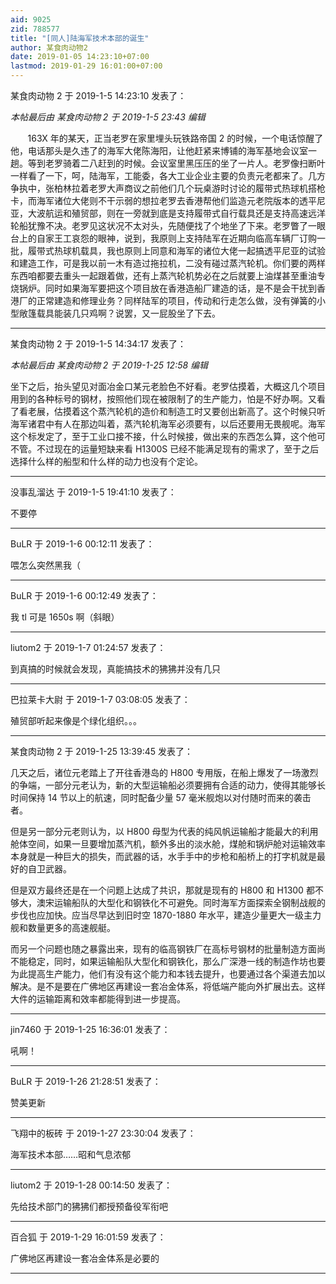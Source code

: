 ```yaml
---
aid: 9025
zid: 788577
title: "[同人]陆海军技术本部的诞生"
author: 某食肉动物2
date: 2019-01-05 14:23:10+07:00
lastmod: 2019-01-29 16:01:00+07:00
---
```


某食肉动物 2 于 2019-1-5 14:23:10 发表了：

_本帖最后由 某食肉动物 2 于 2019-1-5 23:43 编辑_

&nbsp; &nbsp;&nbsp; &nbsp; 163X 年的某天，正当老罗在家里埋头玩铁路帝国 2 的时候，一个电话惊醒了他，电话那头是久违了的海军大佬陈海阳，让他赶紧来博铺的海军基地会议室一趟。等到老罗骑着二八赶到的时候。会议室里黑压压的坐了一片人。老罗像扫断叶一样看了一下，呵，陆海军，工能委，各大工业企业主要的负责元老都来了。几方争执中，张柏林拉着老罗大声商议之前他们几个玩桌游时讨论的履带式热球机搭枪卡，而海军诸位大佬则不干示弱的想拉老罗去香港帮他们监造元老院版本的透平尼亚，大波航运和殖贸部，则在一旁就到底是支持履带式自行载具还是支持高速远洋轮船犹豫不决。老罗见这状况不太对头，先随便找了个地坐了下来。老罗瞥了一眼台上的自家王工哀怨的眼神，说到，我原则上支持陆军在近期向临高车辆厂订购一批，履带式热球机载具，我也原则上同意和海军的诸位大佬一起搞透平尼亚的试验和建造工作，可是我以前一木有造过拖拉机，二没有碰过蒸汽轮机。你们要的两样东西咱都要去重头一起跟着做，还有上蒸汽轮机势必在之后就要上油煤甚至重油专烧锅炉。同时如果海军要把这个项目放在香港造船厂建造的话，是不是会干扰到香港厂的正常建造和修理业务？同样陆军的项目，传动和行走怎么做，没有弹簧的小型敞篷载具能装几只鸡啊？说罢，又一屁股坐了下去。

---

某食肉动物 2 于 2019-1-5 14:34:17 发表了：

_本帖最后由 某食肉动物 2 于 2019-1-25 12:58 编辑_

坐下之后，抬头望见对面冶金口某元老脸色不好看。老罗估摸着，大概这几个项目用到的各种标号的钢材，按照他们现在被限制了的生产能力，怕是不好办啊。又看了看老展，估摸着这个蒸汽轮机的造价和制造工时又要创出新高了。这个时候只听海军诸君中有人在那边叫着，蒸汽轮机海军必须要有，以后还要用无畏舰呢。海军这个标发定了，至于工业口接不接，什么时候接，做出来的东西怎么算，这个他可不管。不过现在的运量短缺来看 H1300S 已经不能满足现有的需求了，至于之后选择什么样的船型和什么样的动力也没有个定论。

---

没事乱溜达 于 2019-1-5 19:41:10 发表了：

不要停

---

BuLR 于 2019-1-6 00:12:11 发表了：

喂怎么突然黑我（

---

BuLR 于 2019-1-6 00:12:49 发表了：

我 tl 可是 1650s 啊（斜眼）

---

liutom2 于 2019-1-7 01:24:57 发表了：

到真搞的时候就会发现，真能搞技术的狒狒并没有几只

---

巴拉莱卡大尉 于 2019-1-7 03:08:05 发表了：

殖贸部听起来像是个绿化组织。。。

---

某食肉动物 2 于 2019-1-25 13:39:45 发表了：

几天之后，诸位元老踏上了开往香港岛的 H800 专用版，在船上爆发了一场激烈的争端，一部分元老认为，新的大型运输船必须要拥有合适的动力，使得其能够长时间保持 14 节以上的航速，同时配备少量 57 毫米舰炮以对付随时而来的袭击者。

但是另一部分元老则认为，以 H800 母型为代表的纯风帆运输船才能最大的利用舱体空间，如果一旦要增加蒸汽机，额外多出的淡水舱，煤舱和锅炉舱对运输效率本身就是一种巨大的损失，而武器的话，水手手中的步枪和船桥上的打字机就是最好的自卫武器。

但是双方最终还是在一个问题上达成了共识，那就是现有的 H800 和 H1300 都不够大，澳宋运输船队的大型化和钢铁化不可避免。同时海军方面探索全钢制战舰的步伐也应加快。应当尽早达到旧时空 1870-1880 年水平，建造少量更大一级主力舰和数量更多的高速舰艇。

而另一个问题也随之暴露出来，现有的临高钢铁厂在高标号钢材的批量制造方面尚不能稳定，同时，如果运输船队大型化和钢铁化，那么广深港一线的制造作坊也要为此提高生产能力，他们有没有这个能力和本钱去提升，也要通过各个渠道去加以解决。是不是要在广佛地区再建设一套冶金体系，将低端产能向外扩展出去。这样大件的运输距离和效率都能得到进一步提高。

---

jin7460 于 2019-1-25 16:36:01 发表了：

吼啊！

---

BuLR 于 2019-1-26 21:28:51 发表了：

赞美更新

---

飞翔中的板砖 于 2019-1-27 23:30:04 发表了：

海军技术本部……昭和气息浓郁

---

liutom2 于 2019-1-28 00:14:50 发表了：

先给技术部门的狒狒们都授预备役军衔吧

---

百合狐 于 2019-1-29 16:01:59 发表了：

广佛地区再建设一套冶金体系是必要的

---
